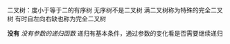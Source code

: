 二叉树：度小于等于二的有序树
无序树不是二叉树
满二叉树称为特殊的完全二叉树
有时自左向右缺也称为完全二叉树

**没有** *没有参数的递归函数*
递归有基本条件，通过参数的变化看是否需要继续递归
